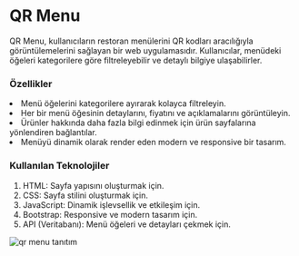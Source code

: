 <h1>QR Menu
</h1>
<p>QR Menu, kullanıcıların restoran menülerini QR kodları aracılığıyla görüntülemelerini sağlayan bir web uygulamasıdır. Kullanıcılar, menüdeki öğeleri kategorilere göre filtreleyebilir ve detaylı bilgiye ulaşabilirler.</p>

<h3>Özellikler</h3>
<li>Menü öğelerini kategorilere ayırarak kolayca filtreleyin.</li>
<li>Her bir menü öğesinin detaylarını, fiyatını ve açıklamalarını görüntüleyin.
</li>
<li>Ürünler hakkında daha fazla bilgi edinmek için ürün sayfalarına yönlendiren bağlantılar.
</li>
<li>Menüyü dinamik olarak render eden modern ve responsive bir tasarım.
</li>

<h3>Kullanılan Teknolojiler</h3>
<ol>
  <li>HTML: Sayfa yapısını oluşturmak için.
</li>
    <li>CSS: Sayfa stilini oluşturmak için.
</li>
    <li>JavaScript: Dinamik işlevsellik ve etkileşim için.
</li>
    <li>Bootstrap: Responsive ve modern tasarım için.
</li>
    <li>API (Veritabanı): Menü öğeleri ve detayları çekmek için.
</li>
</ol>



![qr menu tanıtım](https://github.com/user-attachments/assets/d248d580-8119-4420-96f3-e4d25d0d8522)
